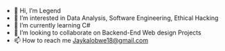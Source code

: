 - 👋 Hi, I’m Legend
- 👀 I’m interested in Data Analysis, Software Engineering, Ethical Hacking
- 🌱 I’m currently learning C#
- 💞️ I’m looking to collaborate on Backend-End Web design Projects
- 📫 How to reach me Jaykalobwe18@gmail.com

<!---
jayderb/jayderb is a ✨ special ✨ repository because its `README.md` (this file) appears on your GitHub profile.
You can click the Preview link to take a look at your changes.
--->
